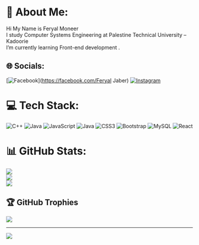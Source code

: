 # 💫 About Me:
Hi My Name is Feryal Moneer<br> I study Computer Systems Engineering at Palestine Technical University –Kadoorie<br>I’m currently learning Front-end development .


## 🌐 Socials:
[![Facebook](https://img.shields.io/badge/Facebook-%231877F2.svg?logo=Facebook&logoColor=white)](https://facebook.com/Feryal Jaber) [![Instagram](https://img.shields.io/badge/Instagram-%23E4405F.svg?logo=Instagram&logoColor=white)](https://instagram.com/feryal_moneer) 

# 💻 Tech Stack:
![C++](https://img.shields.io/badge/c++-%2300599C.svg?style=for-the-badge&logo=c%2B%2B&logoColor=white) ![Java](https://img.shields.io/badge/java-%23ED8B00.svg?style=for-the-badge&logo=openjdk&logoColor=white) ![JavaScript](https://img.shields.io/badge/javascript-%23323330.svg?style=for-the-badge&logo=javascript&logoColor=%23F7DF1E) ![Java](https://img.shields.io/badge/java-%23ED8B00.svg?style=for-the-badge&logo=openjdk&logoColor=white) ![CSS3](https://img.shields.io/badge/css3-%231572B6.svg?style=for-the-badge&logo=css3&logoColor=white) ![Bootstrap](https://img.shields.io/badge/bootstrap-%238511FA.svg?style=for-the-badge&logo=bootstrap&logoColor=white) ![MySQL](https://img.shields.io/badge/mysql-%2300000f.svg?style=for-the-badge&logo=mysql&logoColor=white) ![React](https://img.shields.io/badge/react-%2320232a.svg?style=for-the-badge&logo=react&logoColor=%2361DAFB)
# 📊 GitHub Stats:
![](https://github-readme-stats.vercel.app/api?username=feryalmoneer&theme=monokai&hide_border=true&include_all_commits=true&count_private=true)<br/>
![](https://github-readme-streak-stats.herokuapp.com/?user=feryalmoneer&theme=monokai&hide_border=true)<br/>
![](https://github-readme-stats.vercel.app/api/top-langs/?username=feryalmoneer&theme=monokai&hide_border=true&include_all_commits=true&count_private=true&layout=compact)

## 🏆 GitHub Trophies
![](https://github-profile-trophy.vercel.app/?username=feryalmoneer&theme=monokai&no-frame=false&no-bg=true&margin-w=4)

---
[![](https://visitcount.itsvg.in/api?id=feryalmoneer&icon=0&color=0)](https://visitcount.itsvg.in)

<!-- Proudly created with GPRM ( https://gprm.itsvg.in ) -->
